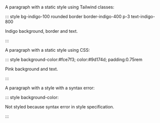 A paragraph with a static style using Tailwind classes:

::: style bg-indigo-100 rounded border border-indigo-400 p-3 text-indigo-800

Indigo background, border and text.

:::

A paragraph with a static style using CSS:

::: style background-color:#fce7f3; color:#9d174d; padding:0.75rem

Pink background and text.

:::

A paragraph with a style with a syntax error:

::: style background-color:

Not styled because syntax error in style specification.

:::
